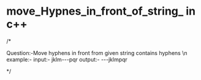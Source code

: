 # move_Hypnes_in_front_of_string_ in c++


/*

Question:-Move hyphens in front from given string contains hyphens  \n
example:- 
           input:-  jklm---pqr
          output:-  ---jklmpqr
             
*/

